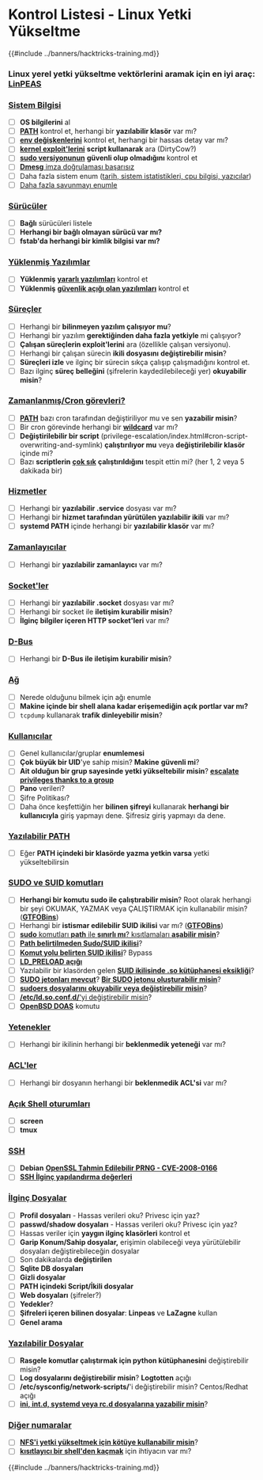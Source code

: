 # Kontrol Listesi - Linux Yetki Yükseltme

{{#include ../banners/hacktricks-training.md}}

### **Linux yerel yetki yükseltme vektörlerini aramak için en iyi araç:** [**LinPEAS**](https://github.com/carlospolop/privilege-escalation-awesome-scripts-suite/tree/master/linPEAS)

### [Sistem Bilgisi](privilege-escalation/index.html#system-information)

- [ ] **OS bilgilerini** al
- [ ] [**PATH**](privilege-escalation/index.html#path) kontrol et, herhangi bir **yazılabilir klasör** var mı?
- [ ] [**env değişkenlerini**](privilege-escalation/index.html#env-info) kontrol et, herhangi bir hassas detay var mı?
- [ ] [**kernel exploit'lerini**](privilege-escalation/index.html#kernel-exploits) **script kullanarak** ara (DirtyCow?)
- [ ] [**sudo versiyonunun**](privilege-escalation/index.html#sudo-version) **güvenli olup olmadığını** kontrol et
- [ ] [**Dmesg** imza doğrulaması başarısız](privilege-escalation/index.html#dmesg-signature-verification-failed)
- [ ] Daha fazla sistem enum ([tarih, sistem istatistikleri, cpu bilgisi, yazıcılar](privilege-escalation/index.html#more-system-enumeration))
- [ ] [Daha fazla savunmayı enumle](privilege-escalation/index.html#enumerate-possible-defenses)

### [Sürücüler](privilege-escalation/index.html#drives)

- [ ] **Bağlı** sürücüleri listele
- [ ] **Herhangi bir bağlı olmayan sürücü var mı?**
- [ ] **fstab'da herhangi bir kimlik bilgisi var mı?**

### [**Yüklenmiş Yazılımlar**](privilege-escalation/index.html#installed-software)

- [ ] **Yüklenmiş** [**yararlı yazılımları**](privilege-escalation/index.html#useful-software) kontrol et
- [ ] **Yüklenmiş** [**güvenlik açığı olan yazılımları**](privilege-escalation/index.html#vulnerable-software-installed) kontrol et

### [Süreçler](privilege-escalation/index.html#processes)

- [ ] Herhangi bir **bilinmeyen yazılım çalışıyor mu**?
- [ ] Herhangi bir yazılım **gerektiğinden daha fazla yetkiyle** mi çalışıyor?
- [ ] **Çalışan süreçlerin exploit'lerini** ara (özellikle çalışan versiyonu).
- [ ] Herhangi bir çalışan sürecin **ikili dosyasını** **değiştirebilir misin**?
- [ ] **Süreçleri izle** ve ilginç bir sürecin sıkça çalışıp çalışmadığını kontrol et.
- [ ] Bazı ilginç **süreç belleğini** (şifrelerin kaydedilebileceği yer) **okuyabilir misin**?

### [Zamanlanmış/Cron görevleri?](privilege-escalation/index.html#scheduled-jobs)

- [ ] [**PATH**](privilege-escalation/index.html#cron-path) bazı cron tarafından değiştiriliyor mu ve sen **yazabilir misin**?
- [ ] Bir cron görevinde herhangi bir [**wildcard**](privilege-escalation/index.html#cron-using-a-script-with-a-wildcard-wildcard-injection) var mı?
- [ ] **Değiştirilebilir bir script** (privilege-escalation/index.html#cron-script-overwriting-and-symlink) **çalıştırılıyor mu** veya **değiştirilebilir klasör** içinde mi?
- [ ] Bazı **scriptlerin** [**çok sık**](privilege-escalation/index.html#frequent-cron-jobs) **çalıştırıldığını** tespit ettin mi? (her 1, 2 veya 5 dakikada bir)

### [Hizmetler](privilege-escalation/index.html#services)

- [ ] Herhangi bir **yazılabilir .service** dosyası var mı?
- [ ] Herhangi bir **hizmet tarafından yürütülen yazılabilir ikili** var mı?
- [ ] **systemd PATH** içinde herhangi bir **yazılabilir klasör** var mı?

### [Zamanlayıcılar](privilege-escalation/index.html#timers)

- [ ] Herhangi bir **yazılabilir zamanlayıcı** var mı?

### [Socket'ler](privilege-escalation/index.html#sockets)

- [ ] Herhangi bir **yazılabilir .socket** dosyası var mı?
- [ ] Herhangi bir socket ile **iletişim kurabilir misin**?
- [ ] **İlginç bilgiler içeren HTTP socket'leri** var mı?

### [D-Bus](privilege-escalation/index.html#d-bus)

- [ ] Herhangi bir **D-Bus ile iletişim kurabilir misin**?

### [Ağ](privilege-escalation/index.html#network)

- [ ] Nerede olduğunu bilmek için ağı enumle
- [ ] **Makine içinde bir shell alana kadar erişemediğin açık portlar var mı?**
- [ ] `tcpdump` kullanarak **trafik dinleyebilir misin**?

### [Kullanıcılar](privilege-escalation/index.html#users)

- [ ] Genel kullanıcılar/gruplar **enumlemesi**
- [ ] **Çok büyük bir UID**'ye sahip misin? **Makine** **güvenli mi**?
- [ ] **Ait olduğun bir grup sayesinde yetki yükseltebilir misin**? [**escalate privileges thanks to a group**](privilege-escalation/interesting-groups-linux-pe/index.html)
- [ ] **Pano** verileri?
- [ ] Şifre Politikası?
- [ ] Daha önce keşfettiğin her **bilinen şifreyi** kullanarak **herhangi bir kullanıcıyla** giriş yapmayı dene. Şifresiz giriş yapmayı da dene.

### [Yazılabilir PATH](privilege-escalation/index.html#writable-path-abuses)

- [ ] Eğer **PATH içindeki bir klasörde yazma yetkin varsa** yetki yükseltebilirsin

### [SUDO ve SUID komutları](privilege-escalation/index.html#sudo-and-suid)

- [ ] **Herhangi bir komutu sudo ile çalıştırabilir misin**? Root olarak herhangi bir şeyi OKUMAK, YAZMAK veya ÇALIŞTIRMAK için kullanabilir misin? ([**GTFOBins**](https://gtfobins.github.io))
- [ ] Herhangi bir **istismar edilebilir SUID ikilisi** var mı? ([**GTFOBins**](https://gtfobins.github.io))
- [ ] [**sudo** komutları **path** ile **sınırlı mı**? kısıtlamaları **aşabilir misin**](privilege-escalation/index.html#sudo-execution-bypassing-paths)?
- [ ] [**Path belirtilmeden Sudo/SUID ikilisi**](privilege-escalation/index.html#sudo-command-suid-binary-without-command-path)?
- [ ] [**Komut yolu belirten SUID ikilisi**](privilege-escalation/index.html#suid-binary-with-command-path)? Bypass
- [ ] [**LD_PRELOAD açığı**](privilege-escalation/index.html#ld_preload)
- [ ] Yazılabilir bir klasörden gelen [**SUID ikilisinde .so kütüphanesi eksikliği**](privilege-escalation/index.html#suid-binary-so-injection)?
- [ ] [**SUDO jetonları mevcut**](privilege-escalation/index.html#reusing-sudo-tokens)? [**Bir SUDO jetonu oluşturabilir misin**](privilege-escalation/index.html#var-run-sudo-ts-less-than-username-greater-than)?
- [ ] [**sudoers dosyalarını okuyabilir veya değiştirebilir misin**](privilege-escalation/index.html#etc-sudoers-etc-sudoers-d)?
- [ ] [**/etc/ld.so.conf.d/**'yi değiştirebilir misin](privilege-escalation/index.html#etc-ld-so-conf-d)?
- [ ] [**OpenBSD DOAS**](privilege-escalation/index.html#doas) komutu

### [Yetenekler](privilege-escalation/index.html#capabilities)

- [ ] Herhangi bir ikilinin herhangi bir **beklenmedik yeteneği** var mı?

### [ACL'ler](privilege-escalation/index.html#acls)

- [ ] Herhangi bir dosyanın herhangi bir **beklenmedik ACL'si** var mı?

### [Açık Shell oturumları](privilege-escalation/index.html#open-shell-sessions)

- [ ] **screen**
- [ ] **tmux**

### [SSH](privilege-escalation/index.html#ssh)

- [ ] **Debian** [**OpenSSL Tahmin Edilebilir PRNG - CVE-2008-0166**](privilege-escalation/index.html#debian-openssl-predictable-prng-cve-2008-0166)
- [ ] [**SSH İlginç yapılandırma değerleri**](privilege-escalation/index.html#ssh-interesting-configuration-values)

### [İlginç Dosyalar](privilege-escalation/index.html#interesting-files)

- [ ] **Profil dosyaları** - Hassas verileri oku? Privesc için yaz?
- [ ] **passwd/shadow dosyaları** - Hassas verileri oku? Privesc için yaz?
- [ ] Hassas veriler için **yaygın ilginç klasörleri** kontrol et
- [ ] **Garip Konum/Sahip dosyalar,** erişimin olabileceği veya yürütülebilir dosyaları değiştirebileceğin dosyalar
- [ ] Son dakikalarda **değiştirilen**
- [ ] **Sqlite DB dosyaları**
- [ ] **Gizli dosyalar**
- [ ] **PATH içindeki Script/İkili dosyalar**
- [ ] **Web dosyaları** (şifreler?)
- [ ] **Yedekler**?
- [ ] **Şifreleri içeren bilinen dosyalar**: **Linpeas** ve **LaZagne** kullan
- [ ] **Genel arama**

### [**Yazılabilir Dosyalar**](privilege-escalation/index.html#writable-files)

- [ ] **Rasgele komutlar çalıştırmak için python kütüphanesini** değiştirebilir misin?
- [ ] **Log dosyalarını değiştirebilir misin**? **Logtotten** açığı
- [ ] **/etc/sysconfig/network-scripts/**'i değiştirebilir misin? Centos/Redhat açığı
- [ ] [**ini, int.d, systemd veya rc.d dosyalarına yazabilir misin**](privilege-escalation/index.html#init-init-d-systemd-and-rc-d)?

### [**Diğer numaralar**](privilege-escalation/index.html#other-tricks)

- [ ] [**NFS'i yetki yükseltmek için kötüye kullanabilir misin**](privilege-escalation/index.html#nfs-privilege-escalation)?
- [ ] [**kısıtlayıcı bir shell'den kaçmak**](privilege-escalation/index.html#escaping-from-restricted-shells) için ihtiyacın var mı?

{{#include ../banners/hacktricks-training.md}}
